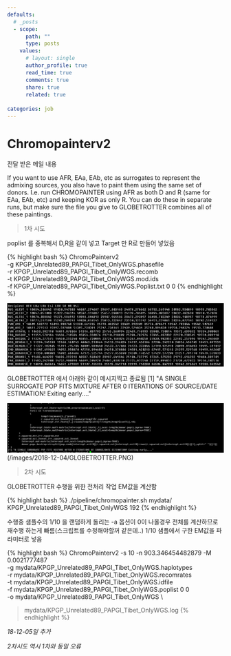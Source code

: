 ```yaml
---
defaults:
  # _posts
  - scope:
      path: ""
      type: posts
    values:
      # layout: single
      author_profile: true
      read_time: true
      comments: true
      share: true
      related: true

categories: job
---
```


# Chromopainterv2

전달 받은 메일 내용

If you want to use AFR, EAa, EAb, etc as surrogates to represent the admixing sources, you also have to paint them using the same set of donors. I.e. run CHROMOPAINTER using AFR as both D and R  (same for EAa, EAb, etc) and keeping KOR as only R. You can do these in separate runs, but make sure the file you give to GLOBETROTTER combines all of these paintings.

>1차 시도

poplist 를 중복해서 D,R을 같이 넣고 Target 만 R로 만들어 넣었음

{% highlight bash %}
ChromoPainterv2 \
   -g KPGP_Unrelated89_PAPGI_Tibet_OnlyWGS.phasefile \
   -r KPGP_Unrelated89_PAPGI_Tibet_OnlyWGS.recomb \
   -t KPGP_Unrelated89_PAPGI_Tibet_OnlyWGS.mod.ids \
   -f KPGP_Unrelated89_PAPGI_Tibet_OnlyWGS.Poplist.txt 0 0
{% endhighlight %}

![chunklength](/images/2018-12-04/chunklength.PNG)

GLOBETROTTER 에서 아래와 같이 메시지찍고 종료됨
[1] "A SINGLE SURROGATE POP FITS MIXTURE AFTER 0 ITERATIONS OF SOURCE/DATE ESTIMATION! Exiting early...."

![GLOBETROTTER](/images/2018-12-04/GLOBETROTTER.PNG)(/images/2018-12-04/GLOBETROTTER.PNG)


>2차 시도

GLOBETROTTER 수행을 위한 전처리 작업 EM값을 계산함

{% highlight bash %}
./pipeline/chromopainter.sh mydata/ KPGP_Unrelated89_PAPGI_Tibet_OnlyWGS 192
{% endhighlight %}

수행중 샘플수의 1/10 을 랜덤하게 돌리는 -a 옵션이 0이 나올경우 전체를 계산하므로 재수행 하는게 빠름(스크립트를 수정해야할꺼 같은데..)
1/10 샘플에서 구한 EM값을 파라미터로 넣음

{% highlight bash %}
ChromoPainterv2 -s 10 -n 903.346454482879 -M 0.0021777487 \
  -g mydata/KPGP_Unrelated89_PAPGI_Tibet_OnlyWGS.haplotypes \
  -r mydata/KPGP_Unrelated89_PAPGI_Tibet_OnlyWGS.recomrates \
  -t mydata/KPGP_Unrelated89_PAPGI_Tibet_OnlyWGS.idfile \
  -f mydata/KPGP_Unrelated89_PAPGI_Tibet_OnlyWGS.poplist 0 0 \
  -o mydata/KPGP_Unrelated89_PAPGI_Tibet_OnlyWGS \
   > mydata/KPGP_Unrelated89_PAPGI_Tibet_OnlyWGS.log
{% endhighlight %}

_18-12-05일 추가_

_2차시도 역시 1차와 동일 오류_